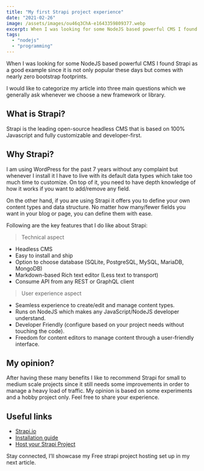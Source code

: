 ```yaml
---
title: "My first Strapi project experience"
date: "2021-02-26"
image: /assets/images/ou46q3ChA-e1643359809377.webp
excerpt: When I was looking for some NodeJS based powerful CMS I found Strapi as a good example since it is not only popular these days but comes with nearly zero bootstrap footprints.
tags:
  - "nodejs"
  - "programming"
---
```


When I was looking for some NodeJS based powerful CMS I found Strapi as a good example since it is not only popular these days but comes with nearly zero bootstrap footprints.

I would like to categorize my article into three main questions which we generally ask whenever we choose a new framework or library.

## What is Strapi?

Strapi is the leading open-source headless CMS that is based on 100% Javascript and fully customizable and developer-first.

## Why Strapi?

I am using WordPress for the past 7 years without any complaint but whenever I install it I have to live with its default data types which take too much time to customize. On top of it, you need to have depth knowledge of how it works if you want to add/remove any field.

On the other hand, if you are using Strapi it offers you to define your own content types and data structure. No matter how many/fewer fields you want in your blog or page, you can define them with ease.

Following are the key features that I do like about Strapi:

> Technical aspect

- Headless CMS
- Easy to install and ship
- Option to choose database (SQLite, PostgreSQL, MySQL, MariaDB, MongoDB)
- Markdown-based Rich text editor (Less text to transport)
- Consume API from any REST or GraphQL client

> User experience aspect

- Seamless experience to create/edit and manage content types.
- Runs on NodeJS which makes any JavaScript/NodeJS developer understand.
- Developer Friendly (configure based on your project needs without touching the code).
- Freedom for content editors to manage content through a user-friendly interface.

## My opinion?

After having these many benefits I like to recommend Strapi for small to medium scale projects since it still needs some improvements in order to manage a heavy load of traffic. My opinion is based on some experiments and a hobby project only. Feel free to share your experience.

## Useful links

- [Strapi.io](https://strapi.io/)
- [Installation guide](https://strapi.io/documentation/developer-docs/latest/getting-started/installation.html#installation-guides)
- [Host your Strapi Project](https://learnwithgurpreet.com/host-your-strapi-project/)

Stay connected, I’ll showcase my Free strapi project hosting set up in my next article.
